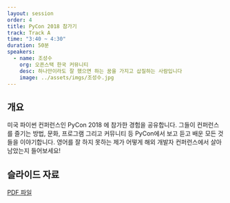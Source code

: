 ```yaml
---
layout: session
order: 4
title: PyCon 2018 참가기
track: Track A
time: "3:40 ~ 4:30"
duration: 50분
speakers:
  - name: 조성수
    org: 오픈스택 한국 커뮤니티
    desc: 하나만이라도 잘 했으면 하는 꿈을 가지고 삽질하는 사람입니다
    image: ../assets/imgs/조성수.jpg
---
```


## 개요
미국 파이썬 컨퍼런스인 PyCon 2018 에 참가한 경험을 공유합니다. 그들이 컨퍼런스를 즐기는 방법, 문화, 프로그램 그리고 커뮤니티 등 PyCon에서 보고 듣고 배운 모든 것들을 이야기합니다. 영어를 잘 하지 못하는 제가 어떻게 해외 개발자 컨퍼런스에서 살아남았는지 들어보세요!

## 슬라이드 자료
[PDF 파일](../assets/files/조성수.pdf)
